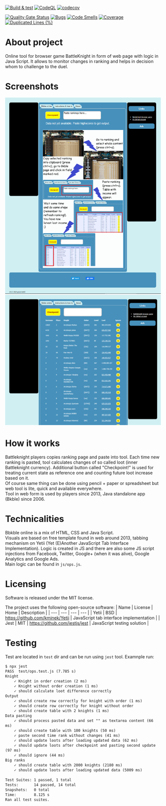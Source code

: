 [![Build & test](https://github.com/przemek83/bkble-online/actions/workflows/build-and-test.yml/badge.svg)](https://github.com/przemek83/bkble-online/actions/workflows/build-and-test.yml)
[![CodeQL](https://github.com/przemek83/bkble-online/actions/workflows/github-code-scanning/codeql/badge.svg)](https://github.com/przemek83/bkble-online/actions/workflows/github-code-scanning/codeql)
[![codecov](https://codecov.io/github/przemek83/bkble-online/graph/badge.svg?token=25DETP2QR1)](https://codecov.io/github/przemek83/bkble-online)

[![Quality Gate Status](https://sonarcloud.io/api/project_badges/measure?project=przemek83_bkble-online&metric=alert_status)](https://sonarcloud.io/summary/new_code?id=przemek83_bkble-online)
[![Bugs](https://sonarcloud.io/api/project_badges/measure?project=przemek83_bkble-online&metric=bugs)](https://sonarcloud.io/summary/new_code?id=przemek83_bkble-online)
[![Code Smells](https://sonarcloud.io/api/project_badges/measure?project=przemek83_bkble-online&metric=code_smells)](https://sonarcloud.io/summary/new_code?id=przemek83_bkble-online)
[![Coverage](https://sonarcloud.io/api/project_badges/measure?project=przemek83_bkble-online&metric=coverage)](https://sonarcloud.io/summary/new_code?id=przemek83_bkble-online)
[![Duplicated Lines (%)](https://sonarcloud.io/api/project_badges/measure?project=przemek83_bkble-online&metric=duplicated_lines_density)](https://sonarcloud.io/summary/new_code?id=przemek83_bkble-online)

# About project
 Online tool for browser game BattleKnight in form of web page with logic in Java Script. It allows to monitor changes in ranking and helps in decision whom to challenge to the duel.  

# Screenshots
![Alt text](screenshot2.png?raw=true "Greeting screen.")![Alt text](screenshot1.png?raw=true "Table with changes.")

# How it works
Battleknight players copies ranking page and paste into tool. Each time new ranking is pasted, tool calculates changes of so called loot (inner Battleknight currency). Additional button called "Checkpoint!" is used for treating current state as reference one and counting future loot increase based on it.  
Of course same thing can be done using pencil + paper or spreadsheet but web tool is lite, quick and available everywhere.  
Tool in web form is used by players since 2013, Java standalone app (Bkble) since 2006.  

# Technicalities
Bbkble online is a mix of HTML, CSS and Java Script.   
Visuals are based on free template found in web around 2013, tabbing mechanism on Yetii (Yet (E)Another JavaScript Tab Interface Implementation). Logic is created in JS and there are also some JS script injections from Facebook, Twitter, Google+ (when it was alive), Google Analytics and Google Ads.  
Main logic can be found in `js/ops.js`.

# Licensing
Software is released under the MIT license.

The project uses the following open-source software:
| Name | License | Home | Description |
| --- | --- | --- | --- |
| Yetii | BSD | https://github.com/kminek/Yetii | JavaScript tab interface implementation |
| Jest | MIT | https://github.com/jestjs/jest | JavaScript testing solution |

# Testing
Test are located in `test` dir and can be run using `jest` tool. Examnple run:

    $ npx jest
    PASS  test/ops.test.js (7.785 s)
    Knight
        ✓ Knight in order creation (2 ms)
        ✓ Knight without order creation (1 ms)
        ✓ should calculate loot difference correctly
    Output
        ✓ should create row correctly for knight with order (1 ms)
        ✓ should create row correctly for knight without order
        ✓ should create table with 2 knights (1 ms)
    Data pasting
        ✓ should process pasted data and set "" as textarea content (66 ms)
        ✓ should create table with 100 knights (50 ms)
        ✓ paste second time rank without changes (41 ms)
        ✓ should update loots after loading updated data (62 ms)
        ✓ should update loots after checkpoint and pasting second update (97 ms)
        ✓ should ignore (44 ms)
    Big ranks
        ✓ should create table with 2000 knights (2180 ms)
        ✓ should update loots after loading updated data (5009 ms)

    Test Suites: 1 passed, 1 total
    Tests:       14 passed, 14 total
    Snapshots:   0 total
    Time:        8.125 s
    Ran all test suites.